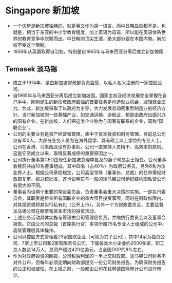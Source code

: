# Singapore 新加坡

* 一个优势是新加坡独特的，就是英文作为第一语言。而中日韩显然都不是。也就是，相当于东亚的中小学教育程度，加上英语为母语，所以能在英语体系世界的教育竞争中脱颖而出。中日韩的顶尖生源，绝大部分要在本国内卷。新加坡不受这个限制。
* 1959年从英国取得自治权，特别是自1965年与马来西亚分离后成立新加坡国

## Temasek  淡马锡

* 成立于1974年，是由新加坡财政部负责监管、以私人名义注册的一家控股公司。
* 自1965年与马来西亚分离后成立新加坡国，国家主权及经济发展完全掌握在自己手中。刚刚诞生的新加坡政府面临的首要任务是创造就业机会，减轻就业压力。为此，新加坡采取了以政府为主导，大力发展劳动密集型制造业的经济方针。当时新加坡的一些基础产业，如交通运输、造船业，都是由政府出面兴办的国有企业。在新加坡，人们把这类企业称为与国家有联系的企业，简称“国联企业”。
* 公司的主要业务是资产经营和管理，集中于资本投资和财务管理。目前总公司仅有150人，大部分业务人员为在海外留学、具有硕士以上学位的专业人士。公司在香港、马来西亚设有办事处。公司一直坚持人员精干、高效率的原则。这是它至成立以来，取得显著成绩的重要原因之一。
* 公司执行董事兼CEO由现任新加坡总理李显龙的妻子何晶女士担任。公司董事会目前共由10名董事组成。其中四名（占40%）为政府公务员，另外6名为企业界人士。根据公司章程规定，公司高层领导（董事长、总裁）的任命需经财政部复审、报总统批准，这也说明它与一般的淡马锡公司组织结构图私营公司有很大的不同。
* 董事会内设两个重要的常设委员会，负责董事会重大决策的实施。一是执行委员会，其职责是检查所有国联企业的重大项目投资事项，同时在财政权限内，对其投资或将其实行私有化（公开上市）。另外一个为财政委员会，主要监督淡马锡公司在股票和资本市场的投资活动。
* 上述业务活动具体实施与管理由公司管理层负责，并向执行委员会以及董事会报告。它由公司的总裁（首席执行官）率领所属75名专业人士组成的公司中、高级管理层具体操作。
* 公司以控股方式管理着23家国联企业（可视为其子公司），其中14家为独资公司、7家上市公司和2家有限责任公司，下属各类大小企业约2000多家，职工总人数达14万人，总资产超过420亿美元，占全国DGP的8%左右。
* 作为对政府投资的回报，公司税后利润的一半上交财政部。淡马锡公司财务不对外公布，但每年必须定期向财政部提交一份公司财务报告。为确保财务报告的公正和权威性，在上报之前，一般都由公司花钱聘请国际审计公司进行审计。

